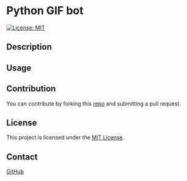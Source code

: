 # Python GIF bot

[![License: MIT](https://img.shields.io/badge/License-MIT-blue.svg)](https://opensource.org/licenses/MIT)

## Description



## Usage

## Contribution
You can contribute by forking this [repo](https://github.com/jroller33/daily_gif) and submitting a pull request.

## License
This project is licensed under the [MIT License](./LICENSE).

## Contact
[GitHub](https://github.com/jroller33)



